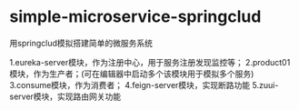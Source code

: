 # simple-microservice-springclud
用springclud模拟搭建简单的微服务系统

1.eureka-server模块，作为注册中心，用于服务注册发现监控等；
2.product01模块，作为生产者；(可在编辑器中启动多个该模块用于模拟多个服务)
3.consume模块，作为消费者；
4.feign-server模块，实现断路功能
5.zuui-server模块，实现路由网关功能 


